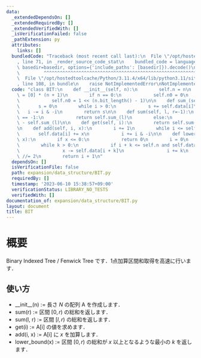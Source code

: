 ```yaml
---
data:
  _extendedDependsOn: []
  _extendedRequiredBy: []
  _extendedVerifiedWith: []
  _isVerificationFailed: false
  _pathExtension: py
  attributes:
    links: []
  bundledCode: "Traceback (most recent call last):\n  File \"/opt/hostedtoolcache/Python/3.11.4/x64/lib/python3.11/site-packages/onlinejudge_verify/documentation/build.py\"\
    , line 71, in _render_source_code_stat\n    bundled_code = language.bundle(stat.path,\
    \ basedir=basedir, options={'include_paths': [basedir]}).decode()\n          \
    \         ^^^^^^^^^^^^^^^^^^^^^^^^^^^^^^^^^^^^^^^^^^^^^^^^^^^^^^^^^^^^^^^^^^^^^^^^^^^^^^^^^\n\
    \  File \"/opt/hostedtoolcache/Python/3.11.4/x64/lib/python3.11/site-packages/onlinejudge_verify/languages/python.py\"\
    , line 108, in bundle\n    raise NotImplementedError\nNotImplementedError\n"
  code: "class BIT:\n    def __init__(self, n):\n        self.n = n\n        self.data\
    \ = [0] * (n + 1)\n        if n == 0:\n            self.n0 = 0\n        else:\n\
    \            self.n0 = 1 << (n.bit_length() - 1)\n\n    def sum_(self, i):\n \
    \       s = 0\n        while i > 0:\n            s += self.data[i]\n         \
    \   i -= i & -i\n        return s\n\n    def sum(self, l, r=-1):\n        if r\
    \ == -1:\n            return self.sum_(l)\n        else:\n            return self.sum_(r)\
    \ - self.sum_(l)\n\n    def get(self, i):\n        return self.sum(i, i + 1)\n\
    \n    def add(self, i, x):\n        i += 1\n        while i <= self.n:\n     \
    \       self.data[i] += x\n            i += i & -i\n\n    def lower_bound(self,\
    \ x):\n        if x <= 0:\n            return 0\n        i = 0\n        k = self.n0\n\
    \        while k > 0:\n            if i + k <= self.n and self.data[i + k] < x:\n\
    \                x -= self.data[i + k]\n                i += k\n            k\
    \ //= 2\n        return i + 1\n"
  dependsOn: []
  isVerificationFile: false
  path: expansion/data_structure/BIT.py
  requiredBy: []
  timestamp: '2023-06-10 15:38:57+09:00'
  verificationStatus: LIBRARY_NO_TESTS
  verifiedWith: []
documentation_of: expansion/data_structure/BIT.py
layout: document
title: BIT
---
```


# 概要
Binary Indexed Tree / Fenwick Tree です．1点加算区間和取得を高速に行います．

## 使い方
- \_\_init\_\_(n) := 長さ $N$ の配列 A を作成します．
- sum(r) := 区間 $[0, r)$ の総和を返します．
- sum(l, r) := 区間 $[l, r)$ の総和を返します．
- get(i) := A[i] の値を求めます．
- add(i, x) := A[i] に $x$ を加算します．
- lower_bound(x) := 区間 $[0, r)$ の総和が $x$ 以上となるような最小の $k$ を返します．
